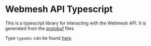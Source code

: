 # Webmesh API Typescript

This is a typescript library for interacting with the Webmesh API.
It is generated from the [protobuf](../proto) files.

Type `typedoc` can be found [here](https://webmeshproj.github.io/api/).
